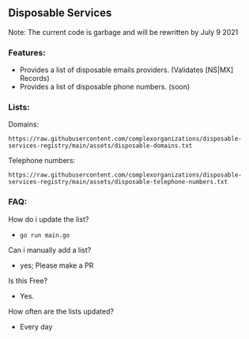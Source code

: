 ## Disposable Services

Note: The current code is garbage and will be rewritten by July 9 2021

### Features:
- Provides a list of disposable emails providers. (Validates [NS|MX] Records)
- Provides a list of disposable phone numbers. (soon)

### Lists:
Domains:
```
https://raw.githubusercontent.com/complexorganizations/disposable-services-registry/main/assets/disposable-domains.txt
```
Telephone numbers:
```
https://raw.githubusercontent.com/complexorganizations/disposable-services-registry/main/assets/disposable-telephone-numbers.txt
```

### FAQ:
How do i update the list?
- `go run main.go`

Can i manually add a list?
- yes; Please make a PR

Is this Free?
- Yes.

How often are the lists updated?
- Every day
